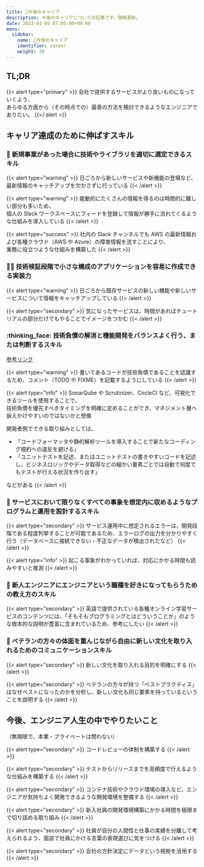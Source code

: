 ```yaml
---
title: 💼今後のキャリア
description: 今後のキャリアについての記事です。随時更新。
date: 2023-03-05 07:05:00+09:00
menu:
  sidebar:
    name: 💼今後のキャリア
    identifier: career
    weight: 10
---
```


## TL;DR

{{< alert type="primary" >}}
会社で提供するサービスがより良いものになっていくよう、  
あらゆる方面から（その時点での）最善の方法を検討できるようなエンジニアでありたい。
{{</ alert >}}

## キャリア達成のために伸ばすスキル

### :wrench: 新規事業があった場合に技術やライブラリを適切に選定できるスキル

{{< alert type="warning" >}}
日ごろから新しいサービスや新機能の登場など、最新情報のキャッチアップを欠かさずに行っている
{{< /alert >}}

{{< alert type="warning" >}}
能動的にたくさんの情報を得るのは時間的に難しい部分も多いため、  
個人の Slack ワークスペースにフィードを登録して情報が勝手に流れてくるような仕組みを導入している
{{< /alert >}}

{{< alert type="success" >}}
社内の Slack チャンネルでも AWS の最新情報および各種クラウド（AWS や Azure）の障害情報を流すことにより、  
業務に役立つような仕組みを構築した
{{< /alert >}}

### :technologist: 技術検証段階で小さな構成のアプリケーションを容易に作成できる実装力

{{< alert type="warning" >}}
日ごろから既存サービスの新しい機能や新しいサービスについて情報をキャッチアップしている
{{< /alert >}}

{{< alert type="secondary" >}}
気になったサービスは、時間があればチュートリアルの部分だけでもやることでイメージをつかむ
{{< /alert >}}

### :thinking_face: 技術負債の解消と機能開発をバランスよく行う、または判断するスキル

[参考リンク](https://circleci.com/ja/blog/manage-and-measure-technical-debt/)

{{< alert type="warning" >}}
書いてあるコードが技術負債であることを認識するため、コメント（TODO や FIXME）を記載するようにしている
{{< /alert >}}

{{< alert type="info" >}}
SonarQube や Scrutinizer、CircleCI など、可視化できるツールを使用することで、  
技術負債を優先すべきタイミングを明確に定めることができ、マネジメント層へ訴えかけやすいのではないかと想像  

開発者側でできる取り組みとしては、
- 「コードフォーマッタや静的解析ツールを導入することで新たなコーディング規約への違反を避ける」
- 「ユニットテストを記述、またはユニットテストの書きやすいコードを記述し、ビジネスロジックやデータ取得などの細かい要素ごとでは自動で何度でもテストが行える状況を作り出す」

などがある
{{< /alert >}}

### :house_with_garden: サービスにおいて限りなくすべての事象を想定内に収めるようなプログラムと運用を設計するスキル

{{< alert type="secondary" >}}
サービス運用中に想定されるエラーは、開発段階である程度列挙することが可能であるため、エラーログの出力を分かりやすく行う（データベースに接続できない・不正なデータが検出されたなど）
{{< /alert >}}

{{< alert type="info" >}}
起こる事象がわかっていれば、対応にかかる時間も読みやすいと推測
{{< /alert >}}

### :gift_heart: 新人エンジニアにエンジニアという職種を好きになってもらうための教え方のスキル

{{< alert type="secondary" >}}
英語で提供されている各種オンライン学習サービスのコンテンツには、「そもそもプログラミングとはどういうことか」のような根本的な説明が豊富に含まれているため、参考にしたい
{{< /alert >}}

### :older_man: ベテランの方々の体面を重んじながら自由に新しい文化を取り入れるためのコミュニケーションスキル

{{< alert type="secondary" >}}
新しい文化を取り入れる目的を明確にする
{{< /alert >}}

{{< alert type="secondary" >}}
ベテランの方々が持つ「ベストプラクティス」はなぜベストになったのかを分析し、新しい文化も同じ要素を持っているということを説明する
{{< /alert >}}

## 今後、エンジニア人生の中でやりたいこと

（無期限で、本業・プライベートは問わない）

{{< alert type="secondary" >}}
コードレビューの体制を構築する
{{< /alert >}}

{{< alert type="secondary" >}}
テストからリリースまでを高頻度で行えるような仕組みを構築する
{{< /alert >}}

{{< alert type="secondary" >}}
コンテナ技術やクラウド環境の導入など、エンジニアが気持ちよく開発できるような開発環境を整備する
{{< /alert >}}

{{< alert type="secondary" >}}
新入社員の開発環境構築にかかる時間を極限まで切り詰める取り組み
{{< /alert >}}

{{< alert type="secondary" >}}
社員が自分の人間性と仕事の実績を分離して考えられるよう、面談で社員にかける言葉の表現選びに気をつける
{{< /alert >}}

{{< alert type="secondary" >}}
会社の方針決定にデータという根拠を活用する
{{< /alert >}}
